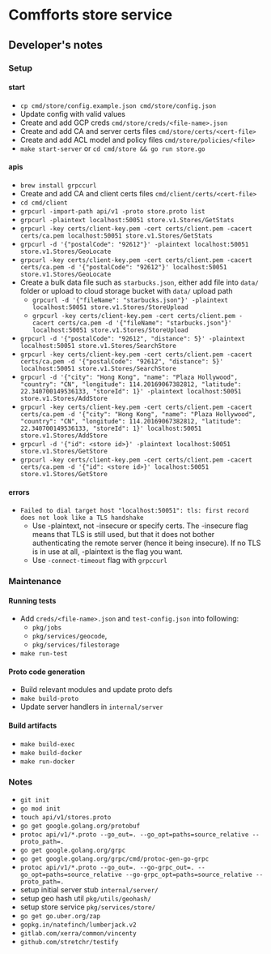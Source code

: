 # Comfforts store service

## Developer's notes
### Setup
#### start
- `cp cmd/store/config.example.json cmd/store/config.json`
- Update config with valid values
- Create and add GCP creds `cmd/store/creds/<file-name>.json`
- Create and add CA and server certs files `cmd/store/certs/<cert-file>`
- Create and add ACL model and policy files `cmd/store/policies/<file>`
- `make start-server` or `cd cmd/store && go run store.go`
#### apis
- `brew install grpccurl`
- Create and add CA and client certs files `cmd/client/certs/<cert-file>`
- `cd cmd/client`
- `grpcurl -import-path api/v1 -proto store.proto list`
- `grpcurl -plaintext localhost:50051 store.v1.Stores/GetStats`
- `grpcurl -key certs/client-key.pem -cert certs/client.pem -cacert certs/ca.pem localhost:50051 store.v1.Stores/GetStats`
- `grpcurl -d '{"postalCode": "92612"}' -plaintext localhost:50051 store.v1.Stores/GeoLocate`
- `grpcurl -key certs/client-key.pem -cert certs/client.pem -cacert certs/ca.pem -d '{"postalCode": "92612"}' localhost:50051 store.v1.Stores/GeoLocate`
- Create a bulk data file such as `starbucks.json`, either add file into `data/` folder or upload to cloud storage bucket with `data/` upload path
    - `grpcurl -d '{"fileName": "starbucks.json"}' -plaintext localhost:50051 store.v1.Stores/StoreUpload`
    - `grpcurl -key certs/client-key.pem -cert certs/client.pem -cacert certs/ca.pem -d '{"fileName": "starbucks.json"}' localhost:50051 store.v1.Stores/StoreUpload`
- `grpcurl -d '{"postalCode": "92612", "distance": 5}' -plaintext localhost:50051 store.v1.Stores/SearchStore`
- `grpcurl -key certs/client-key.pem -cert certs/client.pem -cacert certs/ca.pem -d '{"postalCode": "92612", "distance": 5}' localhost:50051 store.v1.Stores/SearchStore`
- `grpcurl -d '{"city": "Hong Kong", "name": "Plaza Hollywood", "country": "CN", "longitude": 114.20169067382812, "latitude":  22.340700149536133, "storeId": 1}' -plaintext localhost:50051 store.v1.Stores/AddStore`
- `grpcurl -key certs/client-key.pem -cert certs/client.pem -cacert certs/ca.pem -d '{"city": "Hong Kong", "name": "Plaza Hollywood", "country": "CN", "longitude": 114.20169067382812, "latitude":  22.340700149536133, "storeId": 1}' localhost:50051 store.v1.Stores/AddStore`
- `grpcurl -d '{"id": <store id>}' -plaintext localhost:50051 store.v1.Stores/GetStore`
- `grpcurl -key certs/client-key.pem -cert certs/client.pem -cacert certs/ca.pem -d '{"id": <store id>}' localhost:50051 store.v1.Stores/GetStore`
#### errors
- `Failed to dial target host "localhost:50051": tls: first record does not look like a TLS handshake`
    - Use -plaintext, not -insecure or specify certs. The -insecure flag means that TLS is still used, but that it does not bother authenticating the remote server (hence it being insecure). If no TLS is in use at all, -plaintext is the flag you want.
    - Use `-connect-timeout` flag with `grpccurl`

### Maintenance
#### Running tests
- Add `creds/<file-name>.json` and `test-config.json` into following:
    - `pkg/jobs`
    - `pkg/services/geocode`,
    - `pkg/services/filestorage`
- `make run-test`

#### Proto code generation
- Build relevant modules and update proto defs
- `make build-proto`
- Update server handlers in `internal/server`

#### Build artifacts
- `make build-exec`
- `make build-docker`
- `make run-docker`

### Notes
- `git init`
- `go mod init`
- `touch api/v1/stores.proto`
- `go get google.golang.org/protobuf`
- `protoc api/v1/*.proto --go_out=. --go_opt=paths=source_relative --proto_path=.`
- `go get google.golang.org/grpc`
- `go get google.golang.org/grpc/cmd/protoc-gen-go-grpc`
- `protoc api/v1/*.proto --go_out=. --go-grpc_out=. --go_opt=paths=source_relative --go-grpc_opt=paths=source_relative --proto_path=.`
- setup initial server stub `internal/server/`
- setup geo hash util `pkg/utils/geohash/`
- setup store service `pkg/services/store/`
- `go get go.uber.org/zap`
- `gopkg.in/natefinch/lumberjack.v2`
- `gitlab.com/xerra/common/vincenty`
- `github.com/stretchr/testify`